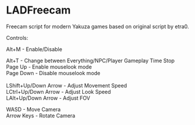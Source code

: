 # LADFreecam
 Freecam script for modern Yakuza games based on original script by etra0.

Controls:

Alt+M - Enable/Disable

Alt+T - Change between Everything/NPC/Player Gameplay Time Stop\
Page Up - Enable mouselook mode\
Page Down - Disable mouselook mode
<br><br>
LShift+Up/Down Arrow - Adjust Movement Speed\
LCtrl+Up/Down Arrow - Adjust Look Speed\
LAlt+Up/Down Arrow - Adjust FOV

WASD - Move Camera\
Arrow Keys - Rotate Camera
